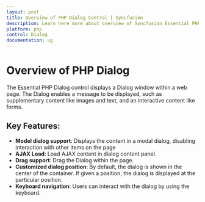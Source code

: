 ```yaml
---
layout: post
title: Overview of PHP Dialog Control | Syncfusion
description: Learn here more about overview of Syncfusion Essential PHP Dialog control,suplementary and interactive content, its elements, and more.
platform: php
control: Dialog
documentation: ug
---
```


# Overview of PHP Dialog

The Essential PHP Dialog control displays a Dialog window within a web page. The Dialog enables a message to be displayed, such as supplementary content like images and text, and an interactive content like forms. 

## Key Features:

* **Model dialog support**: Displays the content in a modal dialog, disabling interaction with other items on the page
* **AJAX Load**: Load AJAX content in dialog content panel.
* **Drag support**: Drag the Dialog within the page.
* **Customized dialog position**: By default, the dialog is shown in the center of the container. If given a position, the dialog is displayed at the particular position.
* **Keyboard navigation**: Users can interact with the dialog by using the keyboard.



